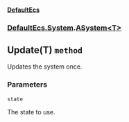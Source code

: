 #### [DefaultEcs](./DefaultEcs.md 'DefaultEcs')
### [DefaultEcs.System](./DefaultEcs.md#DefaultEcs-System 'DefaultEcs.System').[ASystem&lt;T&gt;](./DefaultEcs-System-ASystem-T-.md 'DefaultEcs.System.ASystem&lt;T&gt;')
## Update(T) `method`
Updates the system once.
### Parameters

<a name='DefaultEcs-System-ASystem-T--Update(T)-state'></a>
`state`

The state to use.
